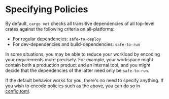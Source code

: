# Specifying Policies

By default, `cargo vet` checks all transitive dependencies of all top-level
crates against the following criteria on all-platforms:
* For regular dependencies: `safe-to-deploy`
* For dev-dependencies and build-dependencies: `safe-to-run`

In some situations, you may be able to reduce your workload by encoding your
requirements more precisely. For example, your workspace might contain both a
production product and an internal tool, and you might decide that the
dependencies of the latter need only be `safe-to-run`.

If the default behavior works for you, there's no need to specify anything. If
you wish to encode policies such as the above, you can do so in
[config.toml](config.md#the-policy-table).
